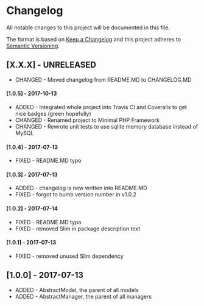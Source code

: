 # Changelog
All notable changes to this project will be documented in this file.

The format is based on [Keep a Changelog](http://keepachangelog.com/en/1.0.0/)
and this project adheres to [Semantic Versioning](http://semver.org/spec/v2.0.0.html).

## [X.X.X] - UNRELEASED
- CHANGED - Moved changelog from README.MD to CHANGELOG.MD

#### [1.0.5] - 2017-10-13
- ADDED - Integrated whole project into Travis CI and Coveralls to get nice badges (green hopefully)
- CHANGED - Renamed project to Minimal PHP Framework
- CHANGED - Rewrote unit tests to use sqlite memory database instead of MySQL

#### [1.0.4] - 2017-07-13
- FIXED - README.MD typo

#### [1.0.3] - 2017-07-13
- ADDED - changelog is now written into README.MD
- FIXED - forgot to bumb version number in v1.0.2

#### [1.0.2] - 2017-07-14
- FIXED - README.MD typo
- FIXED - removed Slim in package description text

#### [1.0.1] - 2017-07-13
- FIXED - removed unused Slim dependency

## [1.0.0] - 2017-07-13
- ADDED - AbstractModel, the parent of all models
- ADDED - AbstractManager, the parent of all managers